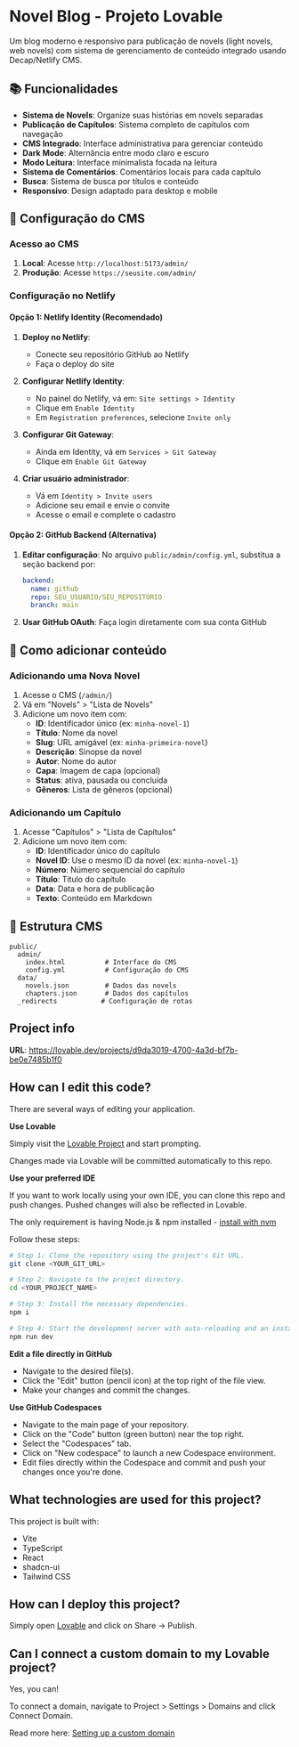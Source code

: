 # Novel Blog - Projeto Lovable

Um blog moderno e responsivo para publicação de novels (light novels, web novels) com sistema de gerenciamento de conteúdo integrado usando Decap/Netlify CMS.

## 📚 Funcionalidades

- **Sistema de Novels**: Organize suas histórias em novels separadas
- **Publicação de Capítulos**: Sistema completo de capítulos com navegação
- **CMS Integrado**: Interface administrativa para gerenciar conteúdo
- **Dark Mode**: Alternância entre modo claro e escuro
- **Modo Leitura**: Interface minimalista focada na leitura
- **Sistema de Comentários**: Comentários locais para cada capítulo
- **Busca**: Sistema de busca por títulos e conteúdo
- **Responsivo**: Design adaptado para desktop e mobile

## 🔧 Configuração do CMS

### Acesso ao CMS

1. **Local**: Acesse `http://localhost:5173/admin/`
2. **Produção**: Acesse `https://seusite.com/admin/`

### Configuração no Netlify

#### Opção 1: Netlify Identity (Recomendado)

1. **Deploy no Netlify**:
   - Conecte seu repositório GitHub ao Netlify
   - Faça o deploy do site

2. **Configurar Netlify Identity**:
   - No painel do Netlify, vá em: `Site settings > Identity`
   - Clique em `Enable Identity`
   - Em `Registration preferences`, selecione `Invite only`
   
3. **Configurar Git Gateway**:
   - Ainda em Identity, vá em `Services > Git Gateway`
   - Clique em `Enable Git Gateway`

4. **Criar usuário administrador**:
   - Vá em `Identity > Invite users`
   - Adicione seu email e envie o convite
   - Acesse o email e complete o cadastro

#### Opção 2: GitHub Backend (Alternativa)

1. **Editar configuração**:
   No arquivo `public/admin/config.yml`, substitua a seção backend por:
   ```yml
   backend:
     name: github
     repo: SEU_USUARIO/SEU_REPOSITORIO
     branch: main
   ```

2. **Usar GitHub OAuth**: Faça login diretamente com sua conta GitHub

## 📝 Como adicionar conteúdo

### Adicionando uma Nova Novel

1. Acesse o CMS (`/admin/`)
2. Vá em "Novels" > "Lista de Novels"
3. Adicione um novo item com:
   - **ID**: Identificador único (ex: `minha-novel-1`)
   - **Título**: Nome da novel
   - **Slug**: URL amigável (ex: `minha-primeira-novel`)
   - **Descrição**: Sinopse da novel
   - **Autor**: Nome do autor
   - **Capa**: Imagem de capa (opcional)
   - **Status**: ativa, pausada ou concluída
   - **Gêneros**: Lista de gêneros (opcional)

### Adicionando um Capítulo

1. Acesse "Capítulos" > "Lista de Capítulos"
2. Adicione um novo item com:
   - **ID**: Identificador único do capítulo
   - **Novel ID**: Use o mesmo ID da novel (ex: `minha-novel-1`)
   - **Número**: Número sequencial do capítulo
   - **Título**: Título do capítulo
   - **Data**: Data e hora de publicação
   - **Texto**: Conteúdo em Markdown

## 📁 Estrutura CMS

```
public/
  admin/
    index.html          # Interface do CMS
    config.yml          # Configuração do CMS
  data/
    novels.json         # Dados das novels
    chapters.json       # Dados dos capítulos
  _redirects           # Configuração de rotas
```

## Project info

**URL**: https://lovable.dev/projects/d9da3019-4700-4a3d-bf7b-be0e7485b1f0

## How can I edit this code?

There are several ways of editing your application.

**Use Lovable**

Simply visit the [Lovable Project](https://lovable.dev/projects/d9da3019-4700-4a3d-bf7b-be0e7485b1f0) and start prompting.

Changes made via Lovable will be committed automatically to this repo.

**Use your preferred IDE**

If you want to work locally using your own IDE, you can clone this repo and push changes. Pushed changes will also be reflected in Lovable.

The only requirement is having Node.js & npm installed - [install with nvm](https://github.com/nvm-sh/nvm#installing-and-updating)

Follow these steps:

```sh
# Step 1: Clone the repository using the project's Git URL.
git clone <YOUR_GIT_URL>

# Step 2: Navigate to the project directory.
cd <YOUR_PROJECT_NAME>

# Step 3: Install the necessary dependencies.
npm i

# Step 4: Start the development server with auto-reloading and an instant preview.
npm run dev
```

**Edit a file directly in GitHub**

- Navigate to the desired file(s).
- Click the "Edit" button (pencil icon) at the top right of the file view.
- Make your changes and commit the changes.

**Use GitHub Codespaces**

- Navigate to the main page of your repository.
- Click on the "Code" button (green button) near the top right.
- Select the "Codespaces" tab.
- Click on "New codespace" to launch a new Codespace environment.
- Edit files directly within the Codespace and commit and push your changes once you're done.

## What technologies are used for this project?

This project is built with:

- Vite
- TypeScript
- React
- shadcn-ui
- Tailwind CSS

## How can I deploy this project?

Simply open [Lovable](https://lovable.dev/projects/d9da3019-4700-4a3d-bf7b-be0e7485b1f0) and click on Share -> Publish.

## Can I connect a custom domain to my Lovable project?

Yes, you can!

To connect a domain, navigate to Project > Settings > Domains and click Connect Domain.

Read more here: [Setting up a custom domain](https://docs.lovable.dev/features/custom-domain#custom-domain)

